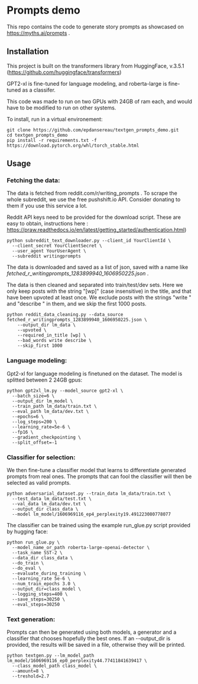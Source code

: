 # Prompts demo

This repo contains the code to generate story prompts as showcased on https://myths.ai/prompts .

## Installation
This project is built on the transformers library from HuggingFace, v.3.5.1 (https://github.com/huggingface/transformers)

GPT2-xl is fine-tuned for language modeling, and roberta-large is fine-tuned as a classifer. 

This code was made to run on two GPUs with 24GB of ram each, and would have to be modified to run on other systems.

To install, run in a virtual environement:
```
git clone https://github.com/epdansereau/textgen_prompts_demo.git
cd textgen_prompts_demo
pip install -r requirements.txt -f https://download.pytorch.org/whl/torch_stable.html
```


## Usage

### Fetching the data:
The data is fetched from reddit.com/r/writing_prompts . To scrape the whole subreddit, we use the free pushshift.io API. Consider donating to them if you use this service a lot.

Reddit API keys need to be provided for the download script. These are easy to obtain, instructions here : https://praw.readthedocs.io/en/latest/getting_started/authentication.html)
```
python subreddit_text_downloader.py --client_id YourClientId \
  --client_secret YourClientSecret \
  --user_agent YourUserAgent \
  --subreddit writingprompts
```
The data is downloaded and saved as a list of json, saved with a name like *fetched_r_writingprompts_1283899940_1606950225.json* .

The data is then cleaned and separated into train/test/dev sets. Here we only keep posts with the string "[wp]" (case insensitive) in the title, and that have been upvoted at least once. We exclude posts with the strings "write " and "describe " in them, and we skip the first 1000 posts.
```
python reddit_data_cleaning.py --data_source fetched_r_writingprompts_1283899940_1606950225.json \
    --output_dir lm_data \
    --upvoted \
    --required_in_title [wp] \
    --bad_words write describe \
    --skip_first 1000
```

### Language modeling:
Gpt2-xl for language modeling is finetuned on the dataset. The model is splitted between 2 24GB gpus:
```
python gpt2xl_lm.py --model_source gpt2-xl \
  --batch_size=6 \
  --output_dir lm_model \
  --train_path lm_data/train.txt \
  --eval_path lm_data/dev.txt \
  --epochs=6 \
  --log_steps=200 \
  --learning_rate=5e-6 \
  --fp16 \
  --gradient_checkpointing \
  --split_offset=-1
```

### Classifier for selection:
We then fine-tune a classifier model that learns to differentiate generated prompts from real ones. The prompts that can fool the classifier will then be selected as valid prompts.  
```
python adversarial_dataset.py --train_data lm_data/train.txt \
  --test_data lm_data/test.txt \
  --val_data lm_data/dev.txt \
  --output_dir class_data \
  --model lm_model/1606969116_ep4_perplexity19.491223080778077
```
The classifier can be trained using the example run_glue.py script provided by hugging face:
```
python run_glue.py \
  --model_name_or_path roberta-large-openai-detector \
  --task_name SST-2 \
  --data_dir class_data \
  --do_train \
  --do_eval \
  --evaluate_during_training \
  --learning_rate 5e-6 \
  --num_train_epochs 3.0 \
  --output_dir=class_model \
  --logging_steps=400 \
  --save_steps=30250 \
  --eval_steps=30250
```

### Text generation:
Prompts can then be generated using both models, a generator and a classifier that chooses hopefully the best ones. If an --output_dir is provided, the results will be saved in a file, otherwise they will be printed. 
```
python textgen.py --lm_model_path lm_model/1606969116_ep0_perplexity44.77411841639417 \
  --class_model_path class_model \
  --amount=8 \
  --treshold=2.7  
```

